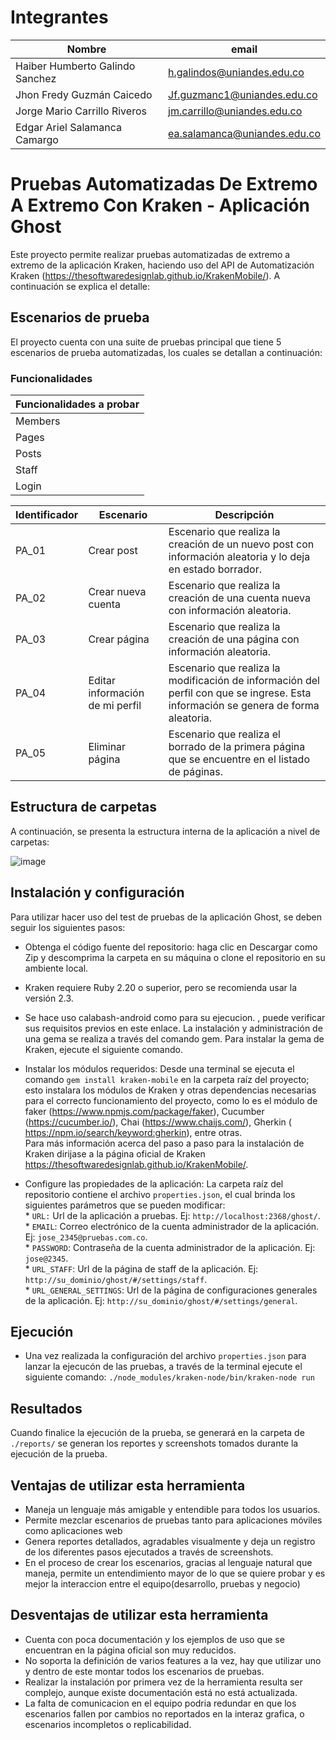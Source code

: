 # Integrantes

| Nombre | email |
| --------- | --------- |
| Haiber Humberto Galindo Sanchez | h.galindos@uniandes.edu.co |
| Jhon Fredy Guzmán Caicedo | Jf.guzmanc1@uniandes.edu.co |
| Jorge Mario Carrillo Riveros | jm.carrillo@uniandes.edu.co |
| Edgar Ariel Salamanca Camargo | ea.salamanca@uniandes.edu.co |

# Pruebas Automatizadas De Extremo A Extremo Con Kraken - Aplicación Ghost
Este proyecto permite realizar pruebas automatizadas de extremo a extremo de la aplicación Kraken, haciendo uso del API de Automatización Kraken (https://thesoftwaredesignlab.github.io/KrakenMobile/). A continuación se explica el detalle: 

## Escenarios de prueba 
El proyecto cuenta con una suite de pruebas principal que tiene 5 escenarios de prueba automatizadas, los cuales se detallan a continuación:

### Funcionalidades 

| Funcionalidades a probar | 
| ----- |
| Members |
| Pages |
| Posts |
| Staff |
| Login |

| Identificador | Escenario | Descripción |
| ----- | ----------- | ----------- |
| PA_01 |  Crear post   |   Escenario que realiza la creación de un nuevo post con información aleatoria y lo deja en estado borrador.   |
| PA_02 |  Crear nueva cuenta  |  Escenario que realiza la creación de una cuenta nueva con información aleatoria.  |
| PA_03 |  Crear página |   Escenario que realiza la creación de una página con información aleatoria.   |
| PA_04 |  Editar información de mi perfil|  Escenario que realiza la modificación de información del perfil con que se ingrese. Esta información se genera de forma aleatoria.   |
| PA_05 |  Eliminar página|   Escenario que realiza el borrado de la primera página que se encuentre en el listado de páginas.      |


## Estructura de carpetas
A continuación, se presenta la estructura interna de la aplicación a nivel de carpetas:

![image](https://drive.google.com/uc?export=view&id=1BsKF8h35XRTPFHto0Q4WDD--5vvut5X0)


## Instalación y configuración
Para utilizar hacer uso del test de pruebas de la aplicación Ghost, se deben seguir los siguientes pasos:
- Obtenga el código fuente del repositorio: haga clic en Descargar como Zip y descomprima la carpeta en su máquina o clone el repositorio en su ambiente local.
- Kraken requiere Ruby 2.20 o superior, pero se recomienda usar la versión 2.3. 
- Se hace uso calabash-android como para su ejecucion.
, puede verificar sus requisitos previos en este enlace. La instalación y administración de una gema se realiza a través del comando gem. Para instalar la gema de Kraken, ejecute el siguiente comando.
- Instalar los módulos requeridos: Desde una terminal se ejecuta el comando `gem install kraken-mobile` en la carpeta raíz del proyecto; esto instalara los módulos de Kraken y otras dependencias necesarias para el correcto funcionamiento del proyecto, como lo es el módulo de faker (https://www.npmjs.com/package/faker), Cucumber (https://cucumber.io/), Chai (https://www.chaijs.com/), Gherkin ( https://npm.io/search/keyword:gherkin), entre otras.<br>Para más información acerca del paso a paso para la instalación de Kraken dirijase a la página oficial de Kraken https://thesoftwaredesignlab.github.io/KrakenMobile/.


- Configure las propiedades de la aplicación: La carpeta raíz del repositorio contiene el archivo `properties.json`, el cual brinda los siguientes parámetros que se pueden modificar: 
<br>* `URL:` Url de la aplicación a pruebas. Ej: `http://localhost:2368/ghost/`.
<br>* `EMAIL`: Correo electrónico de la cuenta administrador de la aplicación. Ej: `jose_2345@pruebas.com.co`.
<br>* `PASSWORD`: Contraseña de la cuenta administrador de la aplicación. Ej: `jose@2345`.
<br>* `URL_STAFF`: Url de la página de staff de la aplicación. Ej: `http://su_dominio/ghost/#/settings/staff`.
<br>* `URL_GENERAL_SETTINGS`: Url de la página de configuraciones generales de la aplicación. Ej: `http://su_dominio/ghost/#/settings/general`.

## Ejecución
- Una vez realizada la configuración del archivo `properties.json` para lanzar la ejecucón de las pruebas, a través de la terminal ejecute el siguiente comando: `./node_modules/kraken-node/bin/kraken-node run` 

## Resultados
Cuando finalice la ejecución de la prueba, se generará en la carpeta de `./reports/` se generan los reportes y screenshots tomados durante la ejecución de la prueba.

## Ventajas de utilizar esta herramienta

- Maneja un lenguaje más amigable y entendible para todos los usuarios.
- Permite mezclar escenarios de pruebas tanto para aplicaciones móviles como aplicaciones web
- Genera reportes detallados, agradables visualmente y deja un registro de los diferentes pasos ejecutados a través de screenshots.
- En el proceso de crear los escenarios, gracias al lenguaje natural que maneja, permite un entendimiento mayor de lo que se quiere probar y es mejor la interaccion entre el equipo(desarrollo, pruebas y negocio)

## Desventajas de utilizar esta herramienta

- Cuenta con poca documentación y los ejemplos de uso que se encuentran en la página oficial son muy reducidos.
- No soporta la definición de varios features a la vez, hay que utilizar uno y dentro de este montar todos los escenarios de pruebas.
- Realizar la instalación por primera vez de la herramienta resulta ser complejo, aunque existe documentación está no está actualizada.
- La falta de comunicacion en el equipo podria redundar en que los escenarios fallen por cambios no reportados en la interaz grafica, o escenarios incompletos o replicabilidad.
